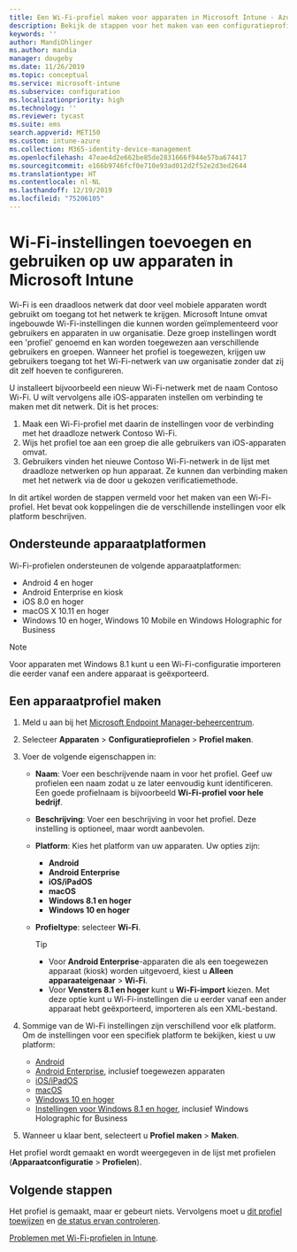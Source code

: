```yaml
---
title: Een Wi-Fi-profiel maken voor apparaten in Microsoft Intune - Azure | Microsoft Docs
description: Bekijk de stappen voor het maken van een configuratieprofiel voor een Wi-Fi-apparaat in Microsoft Intune. Maak profielen voor Android, Android Enterprise, Android kiosk, iOS, macOS, Windows 10 en hoger, en Windows Holographic for Business. Gebruik deze profielen voor het maken van een Wi-Fi-verbinding om certificaten te gebruiken, een EAP-type te kiezen, een verificatiemethode te selecteren, een proxy in te schakelen en meer.
keywords: ''
author: MandiOhlinger
ms.author: mandia
manager: dougeby
ms.date: 11/26/2019
ms.topic: conceptual
ms.service: microsoft-intune
ms.subservice: configuration
ms.localizationpriority: high
ms.technology: ''
ms.reviewer: tycast
ms.suite: ems
search.appverid: MET150
ms.custom: intune-azure
ms.collection: M365-identity-device-management
ms.openlocfilehash: 47eae4d2e662be85de2831666f944e57ba674417
ms.sourcegitcommit: e166b9746fcf0e710e93ad012d2f52e2d3ed2644
ms.translationtype: HT
ms.contentlocale: nl-NL
ms.lasthandoff: 12/19/2019
ms.locfileid: "75206105"
---
```

# <a name="add-and-use-wi-fi-settings-on-your-devices-in-microsoft-intune"></a>Wi-Fi-instellingen toevoegen en gebruiken op uw apparaten in Microsoft Intune

Wi-Fi is een draadloos netwerk dat door veel mobiele apparaten wordt gebruikt om toegang tot het netwerk te krijgen. Microsoft Intune omvat ingebouwde Wi-Fi-instellingen die kunnen worden geïmplementeerd voor gebruikers en apparaten in uw organisatie. Deze groep instellingen wordt een 'profiel' genoemd en kan worden toegewezen aan verschillende gebruikers en groepen. Wanneer het profiel is toegewezen, krijgen uw gebruikers toegang tot het Wi-Fi-netwerk van uw organisatie zonder dat zij dit zelf hoeven te configureren.

U installeert bijvoorbeeld een nieuw Wi-Fi-netwerk met de naam Contoso Wi-Fi. U wilt vervolgens alle iOS-apparaten instellen om verbinding te maken met dit netwerk. Dit is het proces:

1. Maak een Wi-Fi-profiel met daarin de instellingen voor de verbinding met het draadloze netwerk Contoso Wi-Fi.
2. Wijs het profiel toe aan een groep die alle gebruikers van iOS-apparaten omvat.
3. Gebruikers vinden het nieuwe Contoso Wi-Fi-netwerk in de lijst met draadloze netwerken op hun apparaat. Ze kunnen dan verbinding maken met het netwerk via de door u gekozen verificatiemethode.

In dit artikel worden de stappen vermeld voor het maken van een Wi-Fi-profiel. Het bevat ook koppelingen die de verschillende instellingen voor elk platform beschrijven.

## <a name="supported-device-platforms"></a>Ondersteunde apparaatplatformen

Wi-Fi-profielen ondersteunen de volgende apparaatplatformen:

- Android 4 en hoger
- Android Enterprise en kiosk
- iOS 8.0 en hoger
- macOS X 10.11 en hoger
- Windows 10 en hoger, Windows 10 Mobile en Windows Holographic for Business

> [!NOTE]
> Voor apparaten met Windows 8.1 kunt u een Wi-Fi-configuratie importeren die eerder vanaf een andere apparaat is geëxporteerd.

## <a name="create-a-device-profile"></a>Een apparaatprofiel maken

1. Meld u aan bij het [Microsoft Endpoint Manager-beheercentrum](https://go.microsoft.com/fwlink/?linkid=2109431).
2. Selecteer **Apparaten** > **Configuratieprofielen** > **Profiel maken**.
3. Voer de volgende eigenschappen in:

    - **Naam**: Voer een beschrijvende naam in voor het profiel. Geef uw profielen een naam zodat u ze later eenvoudig kunt identificeren. Een goede profielnaam is bijvoorbeeld **Wi-Fi-profiel voor hele bedrijf**.
    - **Beschrijving**: Voer een beschrijving in voor het profiel. Deze instelling is optioneel, maar wordt aanbevolen.
    - **Platform**: Kies het platform van uw apparaten. Uw opties zijn:

      - **Android**
      - **Android Enterprise**
      - **iOS/iPadOS**
      - **macOS**
      - **Windows 8.1 en hoger**
      - **Windows 10 en hoger**

    - **Profieltype**: selecteer **Wi-Fi**.

      > [!TIP]
      >
      > - Voor **Android Enterprise**-apparaten die als een toegewezen apparaat (kiosk) worden uitgevoerd, kiest u **Alleen apparaateigenaar** > **Wi-Fi**.
      > - Voor **Vensters 8.1 en hoger** kunt u **Wi-Fi-import** kiezen. Met deze optie kunt u Wi-Fi-instellingen die u eerder vanaf een ander apparaat hebt geëxporteerd, importeren als een XML-bestand.

4. Sommige van de Wi-Fi instellingen zijn verschillend voor elk platform. Om de instellingen voor een specifiek platform te bekijken, kiest u uw platform:

    - [Android](wi-fi-settings-android.md)
    - [Android Enterprise](wi-fi-settings-android-enterprise.md), inclusief toegewezen apparaten
    - [iOS/iPadOS](wi-fi-settings-ios.md)
    - [macOS](wi-fi-settings-macos.md)
    - [Windows 10 en hoger](wi-fi-settings-windows.md)
    - [Instellingen voor Windows 8.1 en hoger](wi-fi-settings-import-windows-8-1.md), inclusief Windows Holographic for Business

5. Wanneer u klaar bent, selecteert u **Profiel maken** > **Maken**.

Het profiel wordt gemaakt en wordt weergegeven in de lijst met profielen (**Apparaatconfiguratie** > **Profielen**).

## <a name="next-steps"></a>Volgende stappen

Het profiel is gemaakt, maar er gebeurt niets. Vervolgens moet u [dit profiel toewijzen](device-profile-assign.md) en [de status ervan controleren](device-profile-monitor.md).

[Problemen met Wi-Fi-profielen in Intune](troubleshoot-wi-fi-profiles.md).
